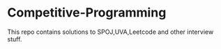 # Competitive-Programming
This repo contains solutions to SPOJ,UVA,Leetcode and other interview stuff.
